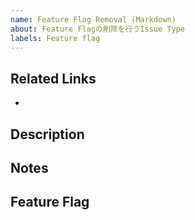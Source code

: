 ```yaml
---
name: Feature Flag Removal (Markdown)
about: Feature Flagの削除を行うIssue Type
labels: Feature flag
---
```


## Related Links
<!-- 関連する Issue や、 Slack のリンク、リファクタリングの理由を記載する -->

- 

## Description
<!-- 概要を記載する。（必要であれば） -->

## Notes
<!-- 補足事項を記載する -->

## Feature Flag
<!-- Feature Flagの名称を記載する -->
